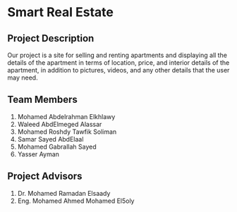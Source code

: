 # Smart Real Estate
## Project Description 
Our project is a site for selling and renting apartments and displaying all the details of the apartment in terms of location, price, and interior details of the apartment, in addition to pictures, videos, and any other details that the user may need.
## Team Members 
1) Mohamed Abdelrahman Elkhlawy
2) Waleed AbdElmeged Alassar
3) Mohamed Roshdy Tawfik Soliman
4) Samar Sayed AbdElaal
5) Mohamed Gabrallah Sayed
6) Yasser Ayman
## Project Advisors 
1) Dr. Mohamed Ramadan Elsaady
2) Eng. Mohamed Ahmed Mohamed El5oly
